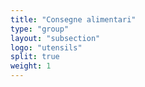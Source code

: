 ```yaml
---
title: "Consegne alimentari"
type: "group"
layout: "subsection"
logo: "utensils"
split: true
weight: 1
---
```

